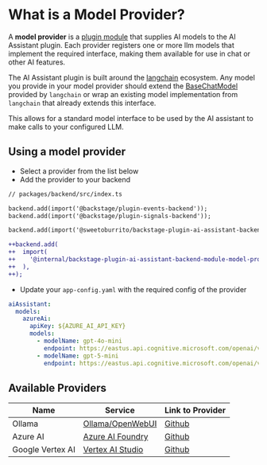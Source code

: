 # What is a Model Provider?

A **model provider** is a [plugin module](https://backstage.io/docs/backend-system/architecture/modules/) that supplies AI models to the AI Assistant plugin. Each provider registers one or more llm models that implement the required interface, making them available for use in chat or other AI features.

The AI Assistant plugin is built around the [langchain](https://js.langchain.com/docs/introduction/) ecosystem. Any model you provide in your model provider should extend the [BaseChatModel](https://js.langchain.com/docs/concepts/chat_models/#interface) provided by `langchain` or wrap an existing model implementation from `langchain` that already extends this interface.

This allows for a standard model interface to be used by the AI assistant to make calls to your configured LLM.

## Using a model provider

- Select a provider from the list below
- Add the provider to your backend

```diff
// packages/backend/src/index.ts

backend.add(import('@backstage/plugin-events-backend'));
backend.add(import('@backstage/plugin-signals-backend'));

backend.add(import('@sweetoburrito/backstage-plugin-ai-assistant-backend'));

++backend.add(
++  import(
++    '@internal/backstage-plugin-ai-assistant-backend-module-model-provider-azure'
++  ),
++);

```

- Update your `app-config.yaml` with the required config of the provider

```yaml
aiAssistant:
  models:
    azureAi:
      apiKey: ${AZURE_AI_API_KEY}
      models:
        - modelName: gpt-4o-mini
          endpoint: https://eastus.api.cognitive.microsoft.com/openai/v1/
        - modelName: gpt-5-mini
          endpoint: https://eastus.api.cognitive.microsoft.com/openai/v1/
```

## Available Providers

| Name             | Service                                                                                          | Link to Provider                                                                                                                                       |
| ---------------- | ------------------------------------------------------------------------------------------------ | ------------------------------------------------------------------------------------------------------------------------------------------------------ |
| Ollama           | [Ollama/OpenWebUI](https://docs.openwebui.com/getting-started/quick-start/starting-with-ollama/) | [Github](https://github.com/SweetOBurritO/backstage-plugin-ai-assistant/tree/main/plugins/ai-assistant-backend-module-model-provider-ollama)           |
| Azure AI         | [Azure AI Foundry](https://ai.azure.com/)                                                        | [Github](https://github.com/SweetOBurritO/backstage-plugin-ai-assistant/tree/main/plugins/ai-assistant-backend-module-model-provider-azure-ai)         |
| Google Vertex AI | [Vertex AI Studio](https://cloud.google.com/vertex-ai)                                           | [Github](https://github.com/SweetOBurritO/backstage-plugin-ai-assistant/tree/main/plugins/ai-assistant-backend-module-model-provider-google-vertex-ai) |
